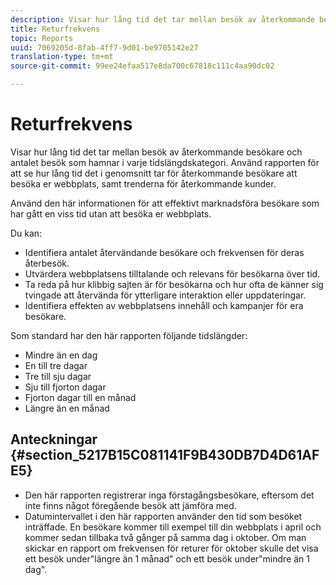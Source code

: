 ```yaml
---
description: Visar hur lång tid det tar mellan besök av återkommande besökare och antalet besök som hamnar i varje tidslängdskategori. Använd rapporten för att se hur lång tid det i genomsnitt tar för återkommande besökare att besöka er webbplats, samt trenderna för återkommande kunder.
title: Returfrekvens
topic: Reports
uuid: 7069205d-8fab-4ff7-9d01-be9705142e27
translation-type: tm+mt
source-git-commit: 99ee24efaa517e8da700c67818c111c4aa90dc02

---
```



# Returfrekvens

Visar hur lång tid det tar mellan besök av återkommande besökare och antalet besök som hamnar i varje tidslängdskategori. Använd rapporten för att se hur lång tid det i genomsnitt tar för återkommande besökare att besöka er webbplats, samt trenderna för återkommande kunder.

Använd den här informationen för att effektivt marknadsföra besökare som har gått en viss tid utan att besöka er webbplats.

Du kan:

* Identifiera antalet återvändande besökare och frekvensen för deras återbesök.
* Utvärdera webbplatsens tilltalande och relevans för besökarna över tid.
* Ta reda på hur klibbig sajten är för besökarna och hur ofta de känner sig tvingade att återvända för ytterligare interaktion eller uppdateringar.
* Identifiera effekten av webbplatsens innehåll och kampanjer för era besökare.

Som standard har den här rapporten följande tidslängder:

* Mindre än en dag
* En till tre dagar
* Tre till sju dagar
* Sju till fjorton dagar
* Fjorton dagar till en månad
* Längre än en månad

## Anteckningar {#section_5217B15C081141F9B430DB7D4D61AFE5}

* Den här rapporten registrerar inga förstagångsbesökare, eftersom det inte finns något föregående besök att jämföra med.
* Datumintervallet i den här rapporten använder den tid som besöket inträffade. En besökare kommer till exempel till din webbplats i april och kommer sedan tillbaka två gånger på samma dag i oktober. Om man skickar en rapport om frekvensen för returer för oktober skulle det visa ett besök under&quot;längre än 1 månad&quot; och ett besök under&quot;mindre än 1 dag&quot;.

